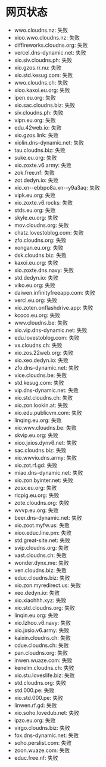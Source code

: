 # 网页状态
- wwo.cloudns.nz: 失败
- xioo.wwo.cloudns.nz: 失败
- diffireworks.cloudns.org: 失败
- vercel.dns-dynamic.net: 失败
- xio.siv.cloudns.ph: 失败
- xio.gzos.rr.nu: 失败
- xio.std.kesug.com: 失败
- wwo.cloudns.ch: 失败
- xioo.kaxoi.eu.org: 失败
- ipen.eu.org: 失败
- xio.sac.cloudns.biz: 失败
- siv.cloudns.ph: 失败
- vipn.eu.org: 失败
- edu.42web.io: 失败
- xio.gzos.link: 失败
- xiolin.dns-dynamic.net: 失败
- tau.cloudns.biz: 失败
- suke.eu.org: 失败
- xio.zoxte.v6.army: 失败
- zok.free.nf: 失败
- zot.dedyn.io: 失败
- xio.xn--ebbpo8a.xn--y9a3aq: 失败
- vipk.eu.org: 失败
- xio.zoxte.v6.rocks: 失败
- stds.eu.org: 失败
- skyle.eu.org: 失败
- mov.cloudns.org: 失败
- chatz.lovestoblog.com: 失败
- zfo.cloudns.org: 失败
- xongan.eu.org: 失败
- dsk.cloudns.biz: 失败
- kaxoi.eu.org: 失败
- xio.zoxte.dns.navy: 失败
- std.dedyn.io: 失败
- viko.eu.org: 失败
- daiwen.infinityfreeapp.com: 失败
- vercl.eu.org: 失败
- xio.zoten.onflashdrive.app: 失败
- kcoco.eu.org: 失败
- wwv.cloudns.be: 失败
- xio.vip.dns-dynamic.net: 失败
- edu.lovestoblog.com: 失败
- vx.cloudns.ch: 失败
- xio.zos.22web.org: 失败
- xio.xeo.dedyn.io: 失败
- zfo.dns-dynamic.net: 失败
- vice.cloudns.be: 失败
- std.kesug.com: 失败
- vip.dns-dynamic.net: 失败
- xio.std.cloudns.ch: 失败
- xio.zon.lookin.at: 失败
- xio.edu.publicvm.com: 失败
- linqing.eu.org: 失败
- xio.wwv.cloudns.be: 失败
- skvip.eu.org: 失败
- xioo.jxios.dynv6.net: 失败
- sac.cloudns.biz: 失败
- xio.wwvio.dns.army: 失败
- xio.zot.rf.gd: 失败
- miao.dns-dynamic.net: 失败
- xio.zon.byinter.net: 失败
- zosx.eu.org: 失败
- ricpig.eu.org: 失败
- zote.cloudns.org: 失败
- wvvp.eu.org: 失败
- beer.dns-dynamic.net: 失败
- xio.zoot.myfw.us: 失败
- xioo.educ.line.pm: 失败
- std.great-site.net: 失败
- svip.cloudns.org: 失败
- vast.cloudns.ch: 失败
- wonder.dynx.me: 失败
- ven.cloudns.biz: 失败
- educ.cloudns.biz: 失败
- xio.zon.myredirect.us: 失败
- xeo.dedyn.io: 失败
- xio.xiaohhh.xyz: 失败
- xio.std.cloudns.org: 失败
- linqin.eu.org: 失败
- xio.lzhoo.v6.navy: 失败
- xio.jxsio.v6.army: 失败
- kaixin.cloudns.ch: 失败
- cdue.cloudns.ch: 失败
- pan.cloudns.org: 失败
- inwen.wuaze.com: 失败
- kenelm.cloudns.ch: 失败
- xio.stu.loveslife.biz: 失败
- std.cloudns.org: 失败
- std.000.pe: 失败
- xio.std.000.pe: 失败
- linwen.rf.gd: 失败
- xio.soho.lovedub.net: 失败
- ipzo.eu.org: 失败
- virgo.cloudns.biz: 失败
- fox.dns-dynamic.net: 失败
- soho.perslist.com: 失败
- zoon.wuaze.com: 失败
- educ.free.nf: 失败
